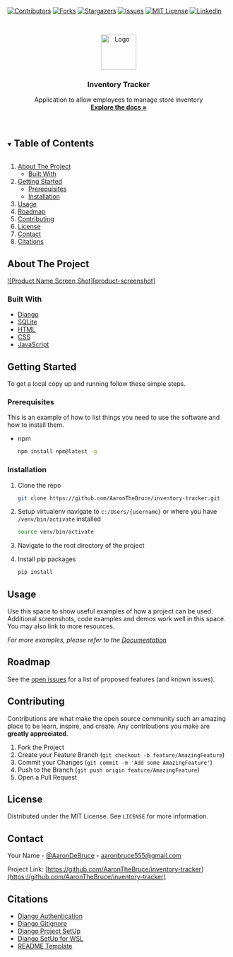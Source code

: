 <!--
*** Thanks for checking out the Best-README-Template. If you have a suggestion
*** that would make this better, please fork the repo and create a pull request
*** or simply open an issue with the tag "enhancement".
*** Thanks again! Now go create something AMAZING! :D
***
***
***
*** To avoid retyping too much info. Do a search and replace for the following:
*** AaronTheBruce, inventory-tracker, AaronDeBruce, aaronbruce555@gmail.com, Inventory Tracker, project_description
-->



<!-- PROJECT SHIELDS -->
<!--
*** I'm using markdown "reference style" links for readability.
*** Reference links are enclosed in brackets [ ] instead of parentheses ( ).
*** See the bottom of this document for the declaration of the reference variables
*** for contributors-url, forks-url, etc. This is an optional, concise syntax you may use.
*** https://www.markdownguide.org/basic-syntax/#reference-style-links
-->
[![Contributors][contributors-shield]][contributors-url]
[![Forks][forks-shield]][forks-url]
[![Stargazers][stars-shield]][stars-url]
[![Issues][issues-shield]][issues-url]
[![MIT License][license-shield]][license-url]
[![LinkedIn][linkedin-shield]][linkedin-url]



<!-- PROJECT LOGO -->
<br />
<p align="center">
  <a href="https://github.com/AaronTheBruce/inventory-tracker">
    <img src="images/logo.png" alt="Logo" width="80" height="80">
  </a>

  <h3 align="center">Inventory Tracker</h3>

  <p align="center">
    Application to allow employees to manage store inventory
    <br />
    <a href="https://github.com/AaronTheBruce/inventory-tracker"><strong>Explore the docs »</strong></a>
    <br />
    <br />
    <!-- <a href="https://github.com/AaronTheBruce/inventory-tracker">View Demo</a>
    ·
    <a href="https://github.com/AaronTheBruce/inventory-tracker/issues">Report Bug</a>
    ·
    <a href="https://github.com/AaronTheBruce/inventory-tracker/issues">Request Feature</a> -->
  </p>
</p>



<!-- TABLE OF CONTENTS -->
<details open="open">
  <summary><h2 style="display: inline-block">Table of Contents</h2></summary>
  <ol>
    <li>
      <a href="#about-the-project">About The Project</a>
      <ul>
        <li><a href="#built-with">Built With</a></li>
      </ul>
    </li>
    <li>
      <a href="#getting-started">Getting Started</a>
      <ul>
        <li><a href="#prerequisites">Prerequisites</a></li>
        <li><a href="#installation">Installation</a></li>
      </ul>
    </li>
    <li><a href="#usage">Usage</a></li>
    <li><a href="#roadmap">Roadmap</a></li>
    <li><a href="#contributing">Contributing</a></li>
    <li><a href="#license">License</a></li>
    <li><a href="#contact">Contact</a></li>
    <li><a href="#citations">Citations</a></li>
  </ol>
</details>



<!-- ABOUT THE PROJECT -->
## About The Project

[![Product Name Screen Shot][product-screenshot]](https://example.com)


### Built With

* [Django]()
* [SQLite]()
* [HTML]()
* [CSS]()
* [JavaScript]()



<!-- GETTING STARTED -->
## Getting Started

To get a local copy up and running follow these simple steps.

### Prerequisites

This is an example of how to list things you need to use the software and how to install them.
* npm
  ```sh
  npm install npm@latest -g
  ```

### Installation

1. Clone the repo
   ```sh
   git clone https://github.com/AaronTheBruce/inventory-tracker.git
   ```
2. Setup virtualenv
    navigate to `c:/Users/{username}` or where you have `/venv/bin/activate` installed
    ```sh
    source venv/bin/activate
    ```
3. Navigate to the root directory of the project

4. Install pip packages
   ```sh
   pip install
   ```



<!-- USAGE EXAMPLES -->
## Usage

Use this space to show useful examples of how a project can be used. Additional screenshots, code examples and demos work well in this space. You may also link to more resources.

_For more examples, please refer to the [Documentation](https://example.com)_



<!-- ROADMAP -->
## Roadmap

See the [open issues](https://github.com/AaronTheBruce/inventory-tracker/issues) for a list of proposed features (and known issues).



<!-- CONTRIBUTING -->
## Contributing

Contributions are what make the open source community such an amazing place to be learn, inspire, and create. Any contributions you make are **greatly appreciated**.

1. Fork the Project
2. Create your Feature Branch (`git checkout -b feature/AmazingFeature`)
3. Commit your Changes (`git commit -m 'Add some AmazingFeature'`)
4. Push to the Branch (`git push origin feature/AmazingFeature`)
5. Open a Pull Request



<!-- LICENSE -->
## License

Distributed under the MIT License. See `LICENSE` for more information.



<!-- CONTACT -->
## Contact

Your Name - [@AaronDeBruce](https://twitter.com/AaronDeBruce) - aaronbruce555@gmail.com

Project Link: [https://github.com/AaronTheBruce/inventory-tracker](https://github.com/AaronTheBruce/inventory-tracker)



<!-- citations -->
## Citations

* [Django Authentication](https://docs.djangoproject.com/en/3.1/topics/auth/)
* [Django Gitignore](https://github.com/django/django/blob/master/.gitignore)
* [Django Project SetUp](https://www.techwithtim.net/tutorials/django/setup/)
* [Django SetUp for WSL](https://www.web-devil.com/2019/05/python-django-development-on-windows-with-wsl/)
* [README Template](https://github.com/othneildrew/Best-README-Template/blob/master/BLANK_README.md)





<!-- MARKDOWN LINKS & IMAGES -->
<!-- https://www.markdownguide.org/basic-syntax/#reference-style-links -->
[contributors-shield]: https://img.shields.io/github/contributors/AaronTheBruce/repo.svg?style=for-the-badge
[contributors-url]: https://github.com/AaronTheBruce/repo/graphs/contributors
[forks-shield]: https://img.shields.io/github/forks/AaronTheBruce/repo.svg?style=for-the-badge
[forks-url]: https://github.com/AaronTheBruce/repo/network/members
[stars-shield]: https://img.shields.io/github/stars/AaronTheBruce/repo.svg?style=for-the-badge
[stars-url]: https://github.com/AaronTheBruce/repo/stargazers
[issues-shield]: https://img.shields.io/github/issues/AaronTheBruce/repo.svg?style=for-the-badge
[issues-url]: https://github.com/AaronTheBruce/repo/issues
[license-shield]: https://img.shields.io/github/license/AaronTheBruce/repo.svg?style=for-the-badge
[license-url]: https://github.com/AaronTheBruce/repo/blob/master/LICENSE.txt
[linkedin-shield]: https://img.shields.io/badge/-LinkedIn-black.svg?style=for-the-badge&logo=linkedin&colorB=555
[linkedin-url]: https://linkedin.com/in/AaronTheBruce
